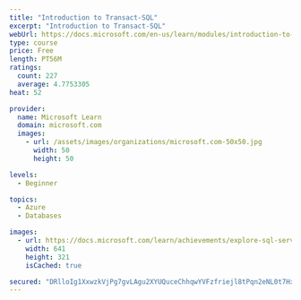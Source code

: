```yaml
---
title: "Introduction to Transact-SQL"
excerpt: "Introduction to Transact-SQL"
webUrl: https://docs.microsoft.com/en-us/learn/modules/introduction-to-transact-sql/
type: course
price: Free
length: PT56M
ratings:
  count: 227
  average: 4.7753305
heat: 52

provider:
  name: Microsoft Learn
  domain: microsoft.com
  images:
    - url: /assets/images/organizations/microsoft.com-50x50.jpg
      width: 50
      height: 50

levels:
  - Beginner

topics:
  - Azure
  - Databases

images:
  - url: https://docs.microsoft.com/learn/achievements/explore-sql-server-and-query-tools-social.png
    width: 641
    height: 321
    isCached: true

secured: "DRlloIg1XxwzkVjPg7gvLAgu2XYUQuceChhqwYVFzfriejl8tPqn2eNL0t7HxjU5tXjfQQ2SKq1rM/ZkPPe98p665XIJDgin83SPdG1+m582DElxGdnEKP8OexmvU+bptHzPmvX43+0eVhF8ecxRnNb8VO+n+qst38nGgPnunN2AjqPxkP+qkCj3reo5MwLzvJj1t2GqhhMT238aFGKNVwHhy5/mtDQSI0jaMPaP5wpnj/r/rjP8MStp49YVKS4/HTOofT2cJ7I4Gn1cXCtm1hNNgpHhqdo4Rz9JCzubmSk9x2YZy/NkxAM+Xf8Sfi2QQM6bF99yhulYv/KX5zF+7KURy+OkMTWohHr4xaMmX/jXRLk1kvFeFIqPw1knRaYuro36P6GdMpmiMGuAxsAkoP/T5NJ8nBSSV4nCXD5Wfxc=;i/e0VIJA/tR+SdkjjMvY4A=="
---
```


